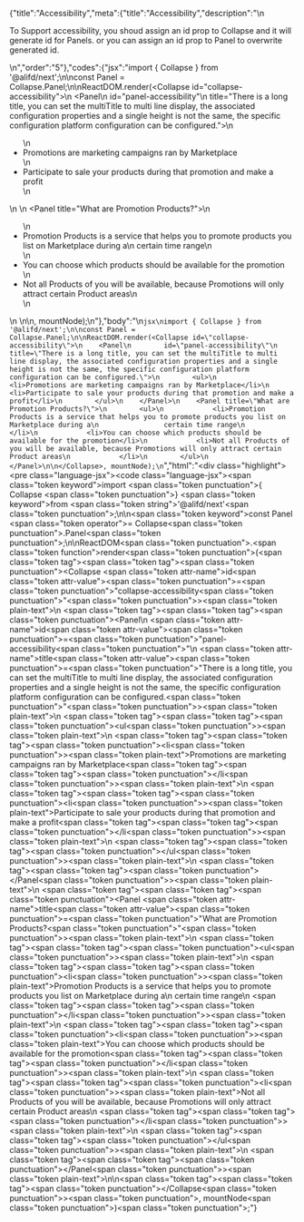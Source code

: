 {"title":"Accessibility","meta":{"title":"Accessibility","description":"\n<p>To Support accessibility, you shoud assign an id prop to Collapse and it will generate id for Panels. or you can assign an id prop to Panel to overwrite generated id.</p>\n","order":"5"},"codes":{"jsx":"import { Collapse } from '@alifd/next';\n\nconst Panel = Collapse.Panel;\n\nReactDOM.render(<Collapse id=\"collapse-accessibility\">\n    <Panel\n        id=\"panel-accessibility\"\n        title=\"There is a long title, you can set the multiTitle to multi line display, the associated configuration properties and a single height is not the same, the specific configuration platform configuration can be configured.\">\n        <ul>\n            <li>Promotions are marketing campaigns ran by Marketplace</li>\n            <li>Participate to sale your products during that promotion and make a profit</li>\n        </ul>\n    </Panel>\n    <Panel title=\"What are Promotion Products?\">\n        <ul>\n            <li>Promotion Products is a service that helps you to promote products you list on Marketplace during a\n                certain time range\n            </li>\n            <li>You can choose which products should be available for the promotion</li>\n            <li>Not all Products of you will be available, because Promotions will only attract certain Product areas\n            </li>\n        </ul>\n    </Panel>\n\n</Collapse>, mountNode);\n"},"body":"\n````jsx\nimport { Collapse } from '@alifd/next';\n\nconst Panel = Collapse.Panel;\n\nReactDOM.render(<Collapse id=\"collapse-accessibility\">\n    <Panel\n        id=\"panel-accessibility\"\n        title=\"There is a long title, you can set the multiTitle to multi line display, the associated configuration properties and a single height is not the same, the specific configuration platform configuration can be configured.\">\n        <ul>\n            <li>Promotions are marketing campaigns ran by Marketplace</li>\n            <li>Participate to sale your products during that promotion and make a profit</li>\n        </ul>\n    </Panel>\n    <Panel title=\"What are Promotion Products?\">\n        <ul>\n            <li>Promotion Products is a service that helps you to promote products you list on Marketplace during a\n                certain time range\n            </li>\n            <li>You can choose which products should be available for the promotion</li>\n            <li>Not all Products of you will be available, because Promotions will only attract certain Product areas\n            </li>\n        </ul>\n    </Panel>\n\n</Collapse>, mountNode);\n````","html":"<script>(function(){\"use strict\";\n\nvar _next = require(\"@alifd/next\");\n\nvar Panel = _next.Collapse.Panel;\n\nReactDOM.render(React.createElement(\n    _next.Collapse,\n    { id: \"collapse-accessibility\" },\n    React.createElement(\n        Panel,\n        {\n            id: \"panel-accessibility\",\n            title: \"There is a long title, you can set the multiTitle to multi line display, the associated configuration properties and a single height is not the same, the specific configuration platform configuration can be configured.\" },\n        React.createElement(\n            \"ul\",\n            null,\n            React.createElement(\n                \"li\",\n                null,\n                \"Promotions are marketing campaigns ran by Marketplace\"\n            ),\n            React.createElement(\n                \"li\",\n                null,\n                \"Participate to sale your products during that promotion and make a profit\"\n            )\n        )\n    ),\n    React.createElement(\n        Panel,\n        { title: \"What are Promotion Products?\" },\n        React.createElement(\n            \"ul\",\n            null,\n            React.createElement(\n                \"li\",\n                null,\n                \"Promotion Products is a service that helps you to promote products you list on Marketplace during a certain time range\"\n            ),\n            React.createElement(\n                \"li\",\n                null,\n                \"You can choose which products should be available for the promotion\"\n            ),\n            React.createElement(\n                \"li\",\n                null,\n                \"Not all Products of you will be available, because Promotions will only attract certain Product areas\"\n            )\n        )\n    )\n), mountNode);})()</script><div class=\"highlight\"><pre class=\"language-jsx\"><code class=\"language-jsx\"><span class=\"token keyword\">import</span> <span class=\"token punctuation\">{</span> Collapse <span class=\"token punctuation\">}</span> <span class=\"token keyword\">from</span> <span class=\"token string\">'@alifd/next'</span><span class=\"token punctuation\">;</span>\n\n<span class=\"token keyword\">const</span> Panel <span class=\"token operator\">=</span> Collapse<span class=\"token punctuation\">.</span>Panel<span class=\"token punctuation\">;</span>\n\nReactDOM<span class=\"token punctuation\">.</span><span class=\"token function\">render</span><span class=\"token punctuation\">(</span><span class=\"token tag\"><span class=\"token tag\"><span class=\"token punctuation\">&lt;</span>Collapse</span> <span class=\"token attr-name\">id</span><span class=\"token attr-value\"><span class=\"token punctuation\">=</span><span class=\"token punctuation\">\"</span>collapse-accessibility<span class=\"token punctuation\">\"</span></span><span class=\"token punctuation\">></span></span><span class=\"token plain-text\">\n    </span><span class=\"token tag\"><span class=\"token tag\"><span class=\"token punctuation\">&lt;</span>Panel</span>\n        <span class=\"token attr-name\">id</span><span class=\"token attr-value\"><span class=\"token punctuation\">=</span><span class=\"token punctuation\">\"</span>panel-accessibility<span class=\"token punctuation\">\"</span></span>\n        <span class=\"token attr-name\">title</span><span class=\"token attr-value\"><span class=\"token punctuation\">=</span><span class=\"token punctuation\">\"</span>There is a long title, you can set the multiTitle to multi line display, the associated configuration properties and a single height is not the same, the specific configuration platform configuration can be configured.<span class=\"token punctuation\">\"</span></span><span class=\"token punctuation\">></span></span><span class=\"token plain-text\">\n        </span><span class=\"token tag\"><span class=\"token tag\"><span class=\"token punctuation\">&lt;</span>ul</span><span class=\"token punctuation\">></span></span><span class=\"token plain-text\">\n            </span><span class=\"token tag\"><span class=\"token tag\"><span class=\"token punctuation\">&lt;</span>li</span><span class=\"token punctuation\">></span></span><span class=\"token plain-text\">Promotions are marketing campaigns ran by Marketplace</span><span class=\"token tag\"><span class=\"token tag\"><span class=\"token punctuation\">&lt;/</span>li</span><span class=\"token punctuation\">></span></span><span class=\"token plain-text\">\n            </span><span class=\"token tag\"><span class=\"token tag\"><span class=\"token punctuation\">&lt;</span>li</span><span class=\"token punctuation\">></span></span><span class=\"token plain-text\">Participate to sale your products during that promotion and make a profit</span><span class=\"token tag\"><span class=\"token tag\"><span class=\"token punctuation\">&lt;/</span>li</span><span class=\"token punctuation\">></span></span><span class=\"token plain-text\">\n        </span><span class=\"token tag\"><span class=\"token tag\"><span class=\"token punctuation\">&lt;/</span>ul</span><span class=\"token punctuation\">></span></span><span class=\"token plain-text\">\n    </span><span class=\"token tag\"><span class=\"token tag\"><span class=\"token punctuation\">&lt;/</span>Panel</span><span class=\"token punctuation\">></span></span><span class=\"token plain-text\">\n    </span><span class=\"token tag\"><span class=\"token tag\"><span class=\"token punctuation\">&lt;</span>Panel</span> <span class=\"token attr-name\">title</span><span class=\"token attr-value\"><span class=\"token punctuation\">=</span><span class=\"token punctuation\">\"</span>What are Promotion Products?<span class=\"token punctuation\">\"</span></span><span class=\"token punctuation\">></span></span><span class=\"token plain-text\">\n        </span><span class=\"token tag\"><span class=\"token tag\"><span class=\"token punctuation\">&lt;</span>ul</span><span class=\"token punctuation\">></span></span><span class=\"token plain-text\">\n            </span><span class=\"token tag\"><span class=\"token tag\"><span class=\"token punctuation\">&lt;</span>li</span><span class=\"token punctuation\">></span></span><span class=\"token plain-text\">Promotion Products is a service that helps you to promote products you list on Marketplace during a\n                certain time range\n            </span><span class=\"token tag\"><span class=\"token tag\"><span class=\"token punctuation\">&lt;/</span>li</span><span class=\"token punctuation\">></span></span><span class=\"token plain-text\">\n            </span><span class=\"token tag\"><span class=\"token tag\"><span class=\"token punctuation\">&lt;</span>li</span><span class=\"token punctuation\">></span></span><span class=\"token plain-text\">You can choose which products should be available for the promotion</span><span class=\"token tag\"><span class=\"token tag\"><span class=\"token punctuation\">&lt;/</span>li</span><span class=\"token punctuation\">></span></span><span class=\"token plain-text\">\n            </span><span class=\"token tag\"><span class=\"token tag\"><span class=\"token punctuation\">&lt;</span>li</span><span class=\"token punctuation\">></span></span><span class=\"token plain-text\">Not all Products of you will be available, because Promotions will only attract certain Product areas\n            </span><span class=\"token tag\"><span class=\"token tag\"><span class=\"token punctuation\">&lt;/</span>li</span><span class=\"token punctuation\">></span></span><span class=\"token plain-text\">\n        </span><span class=\"token tag\"><span class=\"token tag\"><span class=\"token punctuation\">&lt;/</span>ul</span><span class=\"token punctuation\">></span></span><span class=\"token plain-text\">\n    </span><span class=\"token tag\"><span class=\"token tag\"><span class=\"token punctuation\">&lt;/</span>Panel</span><span class=\"token punctuation\">></span></span><span class=\"token plain-text\">\n\n</span><span class=\"token tag\"><span class=\"token tag\"><span class=\"token punctuation\">&lt;/</span>Collapse</span><span class=\"token punctuation\">></span></span><span class=\"token punctuation\">,</span> mountNode<span class=\"token punctuation\">)</span><span class=\"token punctuation\">;</span></code></pre></div>"}